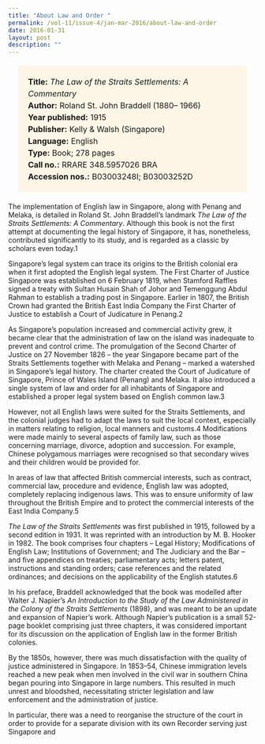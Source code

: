 ```yaml
---
title: "About Law and Order "
permalink: /vol-11/issue-4/jan-mar-2016/about-law-and-order
date: 2016-01-31
layout: post
description: ""
---
```

<span style="background-colour: #fdf5e6; padding: 20px; margin: 20px; background:#fdf5e6; display:block; font-size:1rem; line-height:1.5rem;"> 
	<b>Title:</b> <i>The Law of the Straits Settlements: A Commentary</i><br>
<b>Author:</b> Roland St. John Braddell (1880–
1966)<br>
<b>Year published:</b> 1915<br>
<b>Publisher:</b> Kelly & Walsh (Singapore)<br>
<b>Language:</b> English<br>
<b>Type:</b> Book; 278 pages<br>
<b>Call no.:</b> RRARE 348.5957026 BRA<br>
<b>Accession nos.:</b> B03003248I; B03003252D
</span>

The implementation of English law in Singapore, along with Penang and Melaka, is detailed in Roland St. John Braddell’s landmark *The Law of the Straits Settlements: A Commentary*. Although this book is not the first attempt at documenting the legal history of Singapore, it has, nonetheless, contributed significantly to its study, and is regarded as a classic by scholars even today.1

Singapore’s legal system can trace its origins to the British colonial era when it first adopted the English legal system. The First Charter of Justice Singapore was established on 6 February 1819, when Stamford Raffles signed a treaty with Sultan 
Husain Shah of Johor and Temenggung Abdul Rahman to establish a trading post in Singapore. Earlier in 1807, the British Crown had granted the British East India Company the First Charter of Justice to establish a Court of Judicature in Penang.2

As Singapore’s population increased and commercial activity grew, it became clear that the administration of law on the island was inadequate to prevent and control crime. The promulgation of the Second Charter of Justice on 27 November 1826 – the year Singapore became part of the Straits Settlements together with Melaka and Penang – marked a watershed in Singapore’s legal history. The charter created the Court of Judicature of Singapore, Prince of Wales Island (Penang) and Melaka. It also introduced a single system of law and order for all inhabitants of Singapore and established a proper legal system based on English common law.3

However, not all English laws were suited for the Straits Settlements, and the colonial judges had to adapt the laws to suit the local context, especially in matters relating to religion, local manners and customs.4 Modifications were made mainly to several aspects of family law, such as 
those concerning marriage, divorce, adoption and succession. For example, Chinese polygamous marriages were recognised so that secondary wives and their children would be provided for.

In areas of law that affected British commercial interests, such as contract, commercial law, procedure and evidence, English law was adopted, completely replacing indigenous laws. This was to ensure uniformity of law throughout the British Empire and to protect the commercial interests of the East India Company.5

*The Law of the Straits Settlements* was first published in 1915, followed by a second edition in 1931. It was reprinted with an introduction by M. B. Hooker in 1982. The book comprises four chapters – Legal History; Modifications of English 
Law; Institutions of Government; and The 
Judiciary and the Bar – and five appendices on treaties; parliamentary acts; letters patent, instructions and standing orders; case references and the related ordinances; and decisions on the applicability of the English statutes.6

In his preface, Braddell acknowledged that the book was modelled after Walter J. Napier’s *An Introduction to the Study of the Law Administered in the Colony of the Straits Settlements* (1898), and was meant to be an update and expansion of Napier’s work. Although Napier’s publication is a 
small 52-page booklet comprising just three chapters, it was considered important for its discussion on the application of English law in the former British colonies. 

By the 1850s, however, there was much dissatisfaction with the quality of justice administered in Singapore. In 1853–54, Chinese immigration levels reached a new peak when men involved in the civil war in southern China began pouring into Singapore in large numbers. This resulted in much unrest and bloodshed, necessitating stricter legislation and law enforcement and the administration of justice. 

In particular, there was a need to reorganise the structure of the court in order to provide for a separate division with its own Recorder serving just Singapore and